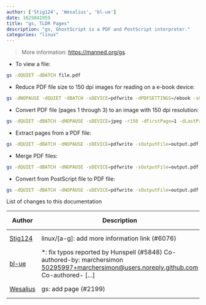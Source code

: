 ```yaml
---
author: ['Stig124', 'Wesalius', 'bl-ue']
date: 1625841955
title: "gs, TLDR Pages"
description: "gs, GhostScript is a PDF and PostScript interpreter."
categories: "linux"
---
```

> More information: <https://manned.org/gs>.

- To view a file:

```bash
gs -dQUIET -dBATCH file.pdf
```

- Reduce PDF file size to 150 dpi images for reading on a e-book device:

```bash
gs -dNOPAUSE -dQUIET -dBATCH -sDEVICE=pdfwrite -dPDFSETTINGS=/ebook -sOutputFile=output.pdf input.pdf
```

- Convert PDF file (pages 1 through 3) to an image with 150 dpi resolution:

```bash
gs -dQUIET -dBATCH -dNOPAUSE -sDEVICE=jpeg -r150 -dFirstPage=1 -dLastPage=3 -sOutputFile=output_%d.jpg input.pdf
```

- Extract pages from a PDF file:

```bash
gs -dQUIET -dBATCH -dNOPAUSE -sDEVICE=pdfwrite -sOutputFile=output.pdf input.pdf
```

- Merge PDF files:

```bash
gs -dQUIET -dBATCH -dNOPAUSE -sDEVICE=pdfwrite -sOutputFile=output.pdf input1.pdf input2.pdf
```

- Convert from PostScript file to PDF file:

```bash
gs -dQUIET -dBATCH -dNOPAUSE -sDEVICE=pdfwrite -sOutputFile=output.pdf input.ps
```
List of changes to this documentation


Author | Description | ISO 8601 Date | GitHub link
------|-----|-----|-----
[Stig124](mailto:stigpro@outlook.fr) | linux/[a-g]: add more information link (#6076) | 2021-07-09T16:45:55 | [3697c62b5e5c](https://github.com/tldr-pages/tldr/commit/3697c62b5e5cd9bae7a99c591cb81d1ddcfbf792)
[bl-ue](mailto:54780737+bl-ue@users.noreply.github.com) | *: fix typos reported by Hunspell (#5848) Co-authored-by: marchersimon <50295997+marchersimon@users.noreply.github.com> Co-authored- [...] | 2021-05-20T22:13:41 | [8ebd171d6f00](https://github.com/tldr-pages/tldr/commit/8ebd171d6f001698709fefc02b1fd5cc9f3a99c4)
[Wesalius](mailto:Wesalius@users.noreply.github.com) | gs: add page (#2199) | 2018-07-16T14:28:37 | [117ce654590f](https://github.com/tldr-pages/tldr/commit/117ce654590f8c1d9e36c4c023e71f16030cbbcd)

